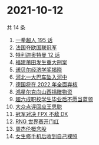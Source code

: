 # 2021-10-12

共 14 条

<!-- BEGIN -->
<!-- 最后更新时间 Tue Oct 12 2021 02:14:45 GMT+0800 (China Standard Time) -->

1. [一拳超人 195 话](https://www.zhihu.com/search?q=一拳超人)
1. [法国夺欧国联冠军](https://www.zhihu.com/search?q=欧国联)
1. [特利迦奥特曼 12 话](https://www.zhihu.com/search?q=特利迦奥特曼)
1. [福建莆田发生重大刑案](https://www.zhihu.com/search?q=福建刑案)
1. [诺贝尔经济学奖揭晓](https://www.zhihu.com/search?q=诺贝尔经济学奖)
1. [河北一大巴车坠入河中](https://www.zhihu.com/search?q=大巴车坠河)
1. [德国将在 2022 年全面弃核](https://www.zhihu.com/search?q=德国弃核)
1. [鸿星尔克向山西捐赠物资](https://www.zhihu.com/search?q=鸿星尔克)
1. [超六成职校学生毕业后不愿当蓝领](https://www.zhihu.com/search?q=职校毕业生)
1. [大众点评回应王思聪](https://www.zhihu.com/search?q=大众点评)
1. [冠军对决 FPX 不敌 DK](https://www.zhihu.com/search?q=FPX)
1. [RNG 世界赛开门红](https://www.zhihu.com/search?q=RNG)
1. [周杰伦概念股](https://www.zhihu.com/search?q=周杰伦)
1. [女生修手机后收到自己裸照](https://www.zhihu.com/search?q=互联网隐私)

<!-- END -->
